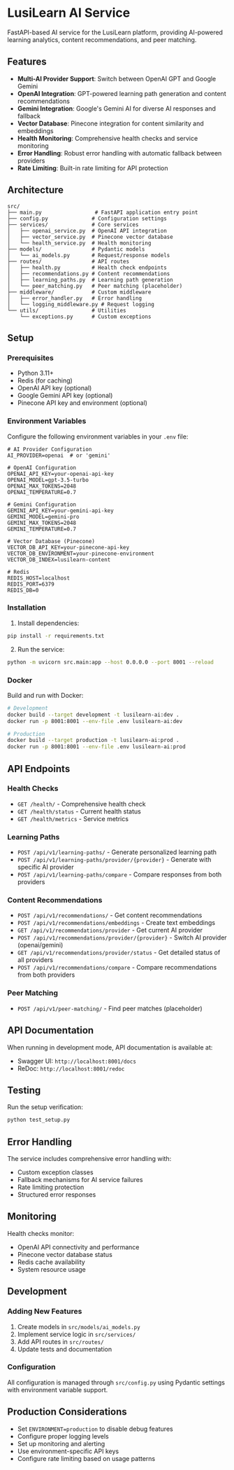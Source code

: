 # LusiLearn AI Service

FastAPI-based AI service for the LusiLearn platform, providing AI-powered learning analytics, content recommendations, and peer matching.

## Features

- **Multi-AI Provider Support**: Switch between OpenAI GPT and Google Gemini
- **OpenAI Integration**: GPT-powered learning path generation and content recommendations
- **Gemini Integration**: Google's Gemini AI for diverse AI responses and fallback
- **Vector Database**: Pinecone integration for content similarity and embeddings
- **Health Monitoring**: Comprehensive health checks and service monitoring
- **Error Handling**: Robust error handling with automatic fallback between providers
- **Rate Limiting**: Built-in rate limiting for API protection

## Architecture

```
src/
├── main.py                 # FastAPI application entry point
├── config.py              # Configuration settings
├── services/              # Core services
│   ├── openai_service.py  # OpenAI API integration
│   ├── vector_service.py  # Pinecone vector database
│   └── health_service.py  # Health monitoring
├── models/                # Pydantic models
│   └── ai_models.py       # Request/response models
├── routes/                # API routes
│   ├── health.py          # Health check endpoints
│   ├── recommendations.py # Content recommendations
│   ├── learning_paths.py  # Learning path generation
│   └── peer_matching.py   # Peer matching (placeholder)
├── middleware/            # Custom middleware
│   ├── error_handler.py   # Error handling
│   └── logging_middleware.py # Request logging
└── utils/                 # Utilities
    └── exceptions.py      # Custom exceptions
```

## Setup

### Prerequisites

- Python 3.11+
- Redis (for caching)
- OpenAI API key (optional)
- Google Gemini API key (optional)
- Pinecone API key and environment (optional)

### Environment Variables

Configure the following environment variables in your `.env` file:

```env
# AI Provider Configuration
AI_PROVIDER=openai  # or 'gemini'

# OpenAI Configuration
OPENAI_API_KEY=your-openai-api-key
OPENAI_MODEL=gpt-3.5-turbo
OPENAI_MAX_TOKENS=2048
OPENAI_TEMPERATURE=0.7

# Gemini Configuration
GEMINI_API_KEY=your-gemini-api-key
GEMINI_MODEL=gemini-pro
GEMINI_MAX_TOKENS=2048
GEMINI_TEMPERATURE=0.7

# Vector Database (Pinecone)
VECTOR_DB_API_KEY=your-pinecone-api-key
VECTOR_DB_ENVIRONMENT=your-pinecone-environment
VECTOR_DB_INDEX=lusilearn-content

# Redis
REDIS_HOST=localhost
REDIS_PORT=6379
REDIS_DB=0
```

### Installation

1. Install dependencies:
```bash
pip install -r requirements.txt
```

2. Run the service:
```bash
python -m uvicorn src.main:app --host 0.0.0.0 --port 8001 --reload
```

### Docker

Build and run with Docker:

```bash
# Development
docker build --target development -t lusilearn-ai:dev .
docker run -p 8001:8001 --env-file .env lusilearn-ai:dev

# Production
docker build --target production -t lusilearn-ai:prod .
docker run -p 8001:8001 --env-file .env lusilearn-ai:prod
```

## API Endpoints

### Health Checks
- `GET /health/` - Comprehensive health check
- `GET /health/status` - Current health status
- `GET /health/metrics` - Service metrics

### Learning Paths
- `POST /api/v1/learning-paths/` - Generate personalized learning path
- `POST /api/v1/learning-paths/provider/{provider}` - Generate with specific AI provider
- `POST /api/v1/learning-paths/compare` - Compare responses from both providers

### Content Recommendations
- `POST /api/v1/recommendations/` - Get content recommendations
- `POST /api/v1/recommendations/embeddings` - Create text embeddings
- `GET /api/v1/recommendations/provider` - Get current AI provider
- `POST /api/v1/recommendations/provider/{provider}` - Switch AI provider (openai/gemini)
- `GET /api/v1/recommendations/provider/status` - Get detailed status of all providers
- `POST /api/v1/recommendations/compare` - Compare recommendations from both providers

### Peer Matching
- `POST /api/v1/peer-matching/` - Find peer matches (placeholder)

## API Documentation

When running in development mode, API documentation is available at:
- Swagger UI: `http://localhost:8001/docs`
- ReDoc: `http://localhost:8001/redoc`

## Testing

Run the setup verification:
```bash
python test_setup.py
```

## Error Handling

The service includes comprehensive error handling with:
- Custom exception classes
- Fallback mechanisms for AI service failures
- Rate limiting protection
- Structured error responses

## Monitoring

Health checks monitor:
- OpenAI API connectivity and performance
- Pinecone vector database status
- Redis cache availability
- System resource usage

## Development

### Adding New Features

1. Create models in `src/models/ai_models.py`
2. Implement service logic in `src/services/`
3. Add API routes in `src/routes/`
4. Update tests and documentation

### Configuration

All configuration is managed through `src/config.py` using Pydantic settings with environment variable support.

## Production Considerations

- Set `ENVIRONMENT=production` to disable debug features
- Configure proper logging levels
- Set up monitoring and alerting
- Use environment-specific API keys
- Configure rate limiting based on usage patterns